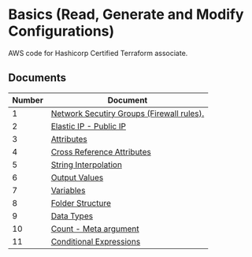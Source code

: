 # Basics (Read, Generate and Modify Configurations)

AWS code for Hashicorp Certified Terraform associate.

## Documents

| Number | Document |
| ------ | ----------- |
| 1 | [Network Secutiry Groups (Firewall rules).](./NetworkSecurityGroup/) |
| 2 | [Elastic IP - Public IP](./ElasticIP/) |
| 3 | [Attributes](./Attributes/) |
| 4 | [Cross Reference Attributes](./Cross-Reference-Attributes/) |
| 5 | [String Interpolation](./string-interpolation.md) |
| 6 | [Output Values](./Output-Values/) |
| 7 | [Variables](./Variables/) |
| 8 | [Folder Structure](./folder-structure.md) |
| 9 | [Data Types](./data-types.md) |
| 10 | [Count - Meta argument](./Count/) |
| 11 | [Conditional Expressions](./Conditional-Expressions/) |
